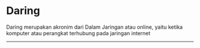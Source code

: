 # Daring

Daring merupakan akronim dari Dalam Jaringan atau online,
yaitu ketika komputer atau perangkat terhubung pada jaringan internet

---
